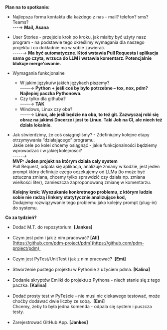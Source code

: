**Plan na to spotkanie:**

*   Najlepsza forma kontaktu dla każdego z nas - mail? telefon? sms? Teams?   
    \---→ **Mail, Asana** 
*   User Stories - przejście krok po kroku, jak miałby być użyty nasz program - na podstawie tego określimy wymagania dla naszego projektu i co dokładnie ma w sobie zawierać.  
    \-----→ **Ma być automatyczne. Ktoś wstawia Pull Requesta i aplikacja sama go czyta, wrzuca do LLM i wstawia komentarz. Potencjalnie blokuje merge'owanie.** 
*   Wymagania funkcjonalne
    *   W jakim języku/w jakich językach piszemy?   
        \-----→ **Python + jeśli coś by było potrzebne – tox, nox, pdm? Najlepiej paczka Pythonowa.** 
    *   Czy tylko dla githuba?   
        \-----→ **TAK** 
    *   Windows, Linux czy oba?   
        \-----→ **Linux, ale jeśli będzie na oba, to też git. Zazwyczaj robi się obraz na jakimś Docerze i jest to Linux. Taki Job na CI, ale niech też działa lokalnie.** 
*   Jak stwierdzimy, że coś osiągnęliśmy? - Zdefiniujmy kolejne etapy otrzymywania “działającego” programu.   
    Jakie cele po kolei chcemy osiągnąć - jakie funkcjonalności będziemy wprowadzać i w jakiej kolejności?  
    \-----→  
    **MVP: Jeden projekt na którym działa cały system**  
    Pull Request, odpala się aplikacja, analizuje zmiany w kodzie, jest jeden prompt który definiuje czego oczekujemy od LLMa (to może być sztuczna zmiana, chcemy tylko sprawdzić czy działa np. zmiana wielkości liter), zamieszcza zaproponowaną zmianę w komentarzu.  
      
    **Kolejny krok: Wyszukanie konkretnego problemu, z którym ludzie sobie nie radzą i linkery statytycznie analizujące kod,**  
    Dodajemy rozwiązywanie tego problemu jako kolejny prompt (plug-in) do systemu.

**Co za tydzień?**

*   Dodać M.T. do repozytorium. **\[Jankes\]**  
     
*   Czym jest pdm i jak z nim pracować? **\[All\]**  
    [https://github.com/pdm-project/pdm](https://github.com/pdm-project/pdm)   
     
*   Czym jest PyTest/UnitTest i jak z nim pracować?  **\[Emi\]**  
     
*   Stworzenie pustego projektu w Pythonie z użyciem pdma. **\[Kalina\]**  
     
*   Dodanie skryptów Emilki do projektu z Pythona - niech stanie się z tego paczka. **\[Kalina\]**  
     
*   Dodać prosty test w PyTeście - nie musi nic ciekawego testować, może choćby dodawać dwie liczby ze sobą.  **\[Emi\]**  
    Chcemy, żeby to była jedna komenda - odpala się system i puszcza testy.  
     
*   Zarejestrować GitHub App. **\[Jankes\]**
